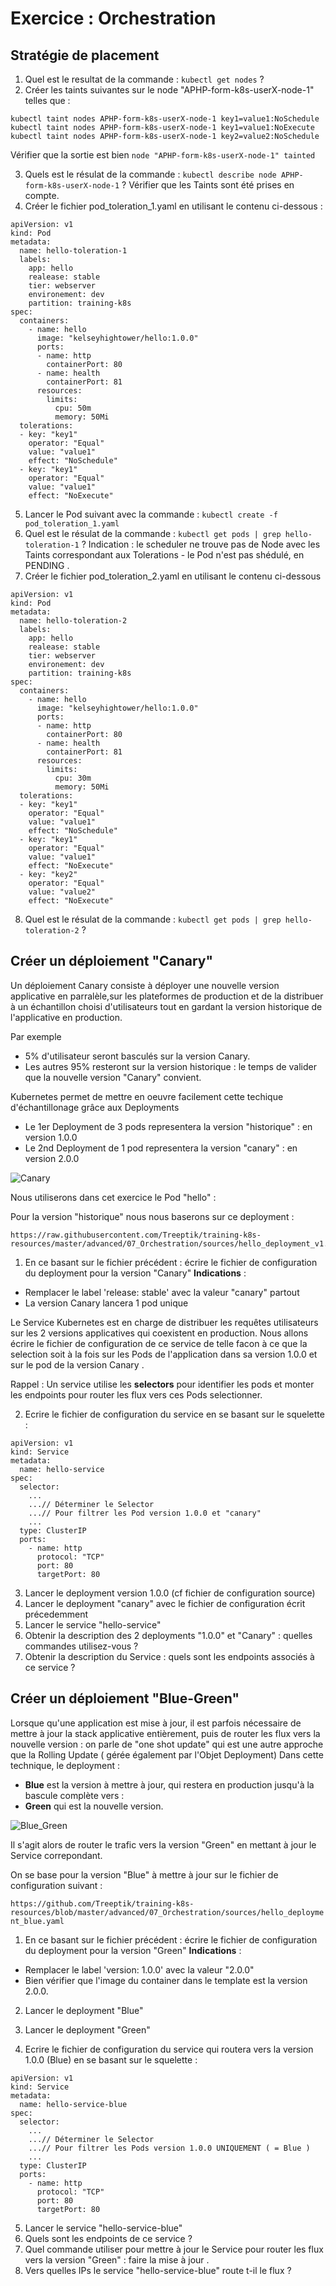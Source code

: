 # Exercice : Orchestration 


## Stratégie de placement

1. Quel est le resultat de la commande : `kubectl get nodes` ?
2. Créer les taints suivantes sur le node "APHP-form-k8s-userX-node-1" telles que : 
```
kubectl taint nodes APHP-form-k8s-userX-node-1 key1=value1:NoSchedule  
kubectl taint nodes APHP-form-k8s-userX-node-1 key1=value1:NoExecute  
kubectl taint nodes APHP-form-k8s-userX-node-1 key2=value2:NoSchedule
```

Vérifier que la sortie est bien `node "APHP-form-k8s-userX-node-1" tainted`

3. Quels est le résulat de la commande : `kubectl describe node APHP-form-k8s-userX-node-1` ? Vérifier que les Taints sont été prises en compte. 
4. Créer le fichier pod_toleration_1.yaml en utilisant le contenu ci-dessous :  

```
apiVersion: v1
kind: Pod
metadata:
  name: hello-toleration-1
  labels:
    app: hello
    realease: stable
    tier: webserver
    environement: dev
    partition: training-k8s
spec:
  containers:
    - name: hello
      image: "kelseyhightower/hello:1.0.0"
      ports:
      - name: http
        containerPort: 80
      - name: health
        containerPort: 81
      resources:
        limits:
          cpu: 50m
          memory: 50Mi
  tolerations:
  - key: "key1"
    operator: "Equal"
    value: "value1"
    effect: "NoSchedule"
  - key: "key1"
    operator: "Equal"
    value: "value1"
    effect: "NoExecute"
```

5. Lancer le Pod suivant avec la commande : `kubectl create -f pod_toleration_1.yaml`
6. Quel est le résulat de la commande : `kubectl get pods | grep hello-toleration-1` ? 
Indication : le scheduler ne trouve pas de Node avec les Taints correspondant aux Tolerations - le Pod n'est pas shédulé, en PENDING . 
7. Créer le fichier pod_toleration_2.yaml en utilisant le contenu ci-dessous 

```
apiVersion: v1
kind: Pod
metadata:
  name: hello-toleration-2
  labels:
    app: hello
    realease: stable
    tier: webserver
    environement: dev
    partition: training-k8s
spec:
  containers:
    - name: hello
      image: "kelseyhightower/hello:1.0.0"
      ports:
      - name: http
        containerPort: 80
      - name: health
        containerPort: 81
      resources:
        limits:
          cpu: 30m
          memory: 50Mi
  tolerations:
  - key: "key1"
    operator: "Equal"
    value: "value1"
    effect: "NoSchedule"
  - key: "key1"
    operator: "Equal"
    value: "value1"
    effect: "NoExecute"
  - key: "key2"
    operator: "Equal"
    value: "value2"
    effect: "NoExecute"
```

8. Quel est le résulat de la commande : `kubectl get pods | grep hello-toleration-2` ? 



## Créer un déploiement "Canary"

Un déploiement Canary consiste à déployer une nouvelle version applicative en parralèle,sur les plateformes de production et de la distribuer à un échantillon choisi d'utilisateurs tout en gardant la version historique de l'applicative en production.  

Par exemple 
- 5% d'utilisateur seront basculés sur la version Canary. 
- Les autres 95% resteront sur la version historique : le temps de valider que la nouvelle version "Canary" convient. 

Kubernetes permet de mettre en oeuvre facilement cette techique d'échantillonage grâce aux Deployments 
- Le 1er Deployment de 3 pods representera la version "historique" : en version 1.0.0 
- Le 2nd Deployment de 1 pod representera la version "canary" : en version 2.0.0 

![Canary](https://github.com/Treeptik/training-k8s-resources/blob/master/advanced/07_Orchestration/images/canary.png "Canary")

Nous utiliserons dans cet exercice le Pod "hello" : 

Pour la version "historique" nous nous baserons sur ce deployment : 

```
https://raw.githubusercontent.com/Treeptik/training-k8s-resources/master/advanced/07_Orchestration/sources/hello_deployment_v1.yaml
```

1. En ce basant sur le fichier précédent : écrire le fichier de configuration du deployment pour la version "Canary" 
__Indications__ : 
- Remplacer le label 'release: stable' avec la valeur "canary" partout
- La version Canary lancera 1 pod unique 

Le Service Kubernetes est en charge de distribuer les requêtes utilisateurs sur les 2 versions applicatives qui coexistent en production. 
Nous allons écrire le fichier de configuration de ce service de telle facon à ce que la selection soit à la fois sur les Pods de l'application dans sa version 1.0.0 et sur le pod de la version Canary . 

Rappel : Un service utilise les **selectors** pour identifier les pods et monter les endpoints pour router les flux vers ces Pods selectionner. 

2. Ecrire le fichier de configuration du service en se basant sur le squelette : 

```
apiVersion: v1
kind: Service
metadata:
  name: hello-service
spec:
  selector:
  	...
  	...// Déterminer le Selector 
  	...// Pour filtrer les Pod version 1.0.0 et "canary"
  	...
  type: ClusterIP
  ports:
    - name: http
      protocol: "TCP"
      port: 80
      targetPort: 80

```

3. Lancer le deployment version 1.0.0 (cf fichier de configuration source)
4. Lancer le deployment "canary" avec le fichier de configuration écrit précedemment
5. Lancer le service "hello-service"
6. Obtenir la description des 2 deployments "1.0.0" et "Canary" : quelles commandes utilisez-vous ? 
7. Obtenir la description du Service : quels sont les endpoints associés à ce service ? 

## Créer un déploiement "Blue-Green"

Lorsque qu'une application est mise à jour, il est parfois nécessaire de mettre à jour la stack applicative entièrement, puis de router les flux vers la nouvelle version : on parle de "one shot update" qui est une autre approche que la Rolling Update ( gérée également par l'Objet Deployment)
Dans cette technique, le deployment :
- __Blue__ est la version à mettre à jour, qui restera en production jusqu'à la bascule complète vers : 
- __Green__ qui est la nouvelle version.  

![Blue_Green](https://github.com/Treeptik/training-k8s-resources/blob/master/advanced/07_Orchestration/images/blue-green.png "Blue_Green")

Il s'agit alors de router le trafic vers la version "Green" en mettant à jour le Service correpondant. 

On se base pour la version "Blue" à mettre à jour sur le fichier de configuration suivant : 

`https://github.com/Treeptik/training-k8s-resources/blob/master/advanced/07_Orchestration/sources/hello_deployment_blue.yaml`

1. En ce basant sur le fichier précédent : écrire le fichier de configuration du deployment pour la version "Green" 
__Indications__ : 
- Remplacer le label 'version: 1.0.0' avec la valeur "2.0.0"
- Bien vérifier que l'image du container dans le template est la version 2.0.0. 

2. Lancer le deployment "Blue"
3. Lancer le deployment "Green"

4. Ecrire le fichier de configuration du service qui routera vers la version 1.0.0 (Blue) en se basant sur le squelette : 

```
apiVersion: v1
kind: Service
metadata:
  name: hello-service-blue
spec:
  selector:
  	...
  	...// Déterminer le Selector 
  	...// Pour filtrer les Pods version 1.0.0 UNIQUEMENT ( = Blue ) 
  	...
  type: ClusterIP
  ports:
    - name: http
      protocol: "TCP"
      port: 80
      targetPort: 80

```


5. Lancer le service "hello-service-blue"
6. Quels sont les endpoints de ce service ?
7. Quel commande utiliser pour mettre à jour le Service pour router les flux vers la version "Green" : faire la mise à jour . 
8. Vers quelles IPs le service "hello-service-blue" route t-il le flux ?

 


